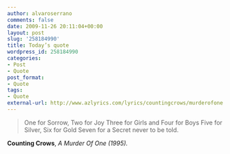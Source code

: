 ```yaml
---
author: alvaroserrano
comments: false
date: 2009-11-26 20:11:04+00:00
layout: post
slug: '258184990'
title: Today’s quote
wordpress_id: 258184990
categories:
- Post
- Quote
post_format:
- Quote
tags:
- Quote
external-url: http://www.azlyrics.com/lyrics/countingcrows/murderofone.html
---
```


<blockquote>One for Sorrow, Two for Joy
Three for Girls and Four for Boys
Five for Silver, Six for Gold
Seven for a Secret never to be told.</blockquote>

**Counting Crows**, _A Murder Of One (1995)._
